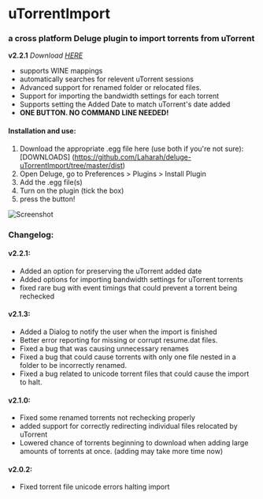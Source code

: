 # uTorrentImport
### a cross platform Deluge plugin to import torrents from uTorrent
**v2.2.1**
*Download [HERE](https://github.com/Laharah/deluge-uTorrentImport/tree/master/dist)*

* supports WINE mappings
* automatically searches for relevent uTorrent sessions
* Advanced support for renamed folder or relocated files.
* Support for importing the bandwidth settings for each torrent
* Supports setting the Added Date to match uTorrent's date added
* **ONE BUTTON. NO COMMAND LINE NEEDED!**


#### Installation and use:

1. Download the appropriate .egg file here (use both if you're not sure): [DOWNLOADS]
(https://github.com/Laharah/deluge-uTorrentImport/tree/master/dist)
2. Open Deluge, go to Preferences > Plugins > Install Plugin
3. Add the .egg file(s)
4. Turn on the plugin (tick the box)
5. press the button!

![Screenshot](http://zippy.gfycat.com/LimpThreadbareAyeaye.gif)

### Changelog:
#### v2.2.1:
- Added an option for preserving the uTorrent added date
- Added options for importing bandwidth settings for uTorrent torrents
- fixed rare bug with event timings that could prevent a torrent being rechecked

#### v2.1.3:
- Added a Dialog to notify the user when the import is finished
- Better error reporting for missing or corrupt resume.dat files.
- Fixed a bug that was causing unnecessary renames
- Fixed a bug that could cause torrents with only one file nested in a folder to be 
incorrectly renamed.
- Fixed a bug related to unicode torrent files that could cause the import to halt.

#### v2.1.0:
* Fixed some renamed torrents not rechecking properly
* added support for correctly redirecting individual files relocated by uTorrent
* Lowered chance of torrents beginning to download when adding large amounts of torrents at once. (adding may take more time now)

#### v2.0.2:
* Fixed torrent file unicode errors halting import
